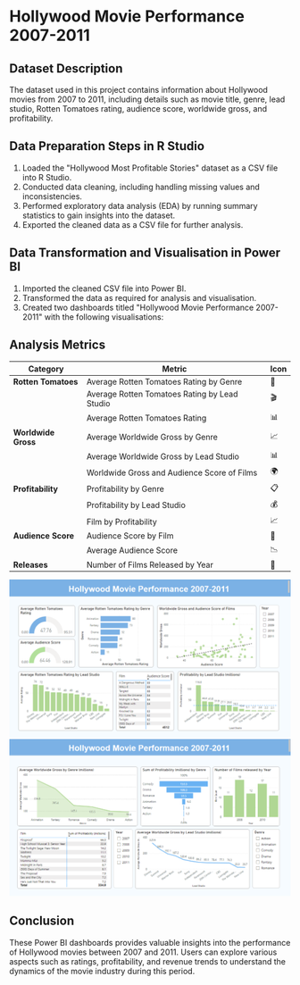 # Hollywood Movie Performance 2007-2011

## Dataset Description
The dataset used in this project contains information about Hollywood movies from 2007 to 2011, including details such as movie title, genre, lead studio, Rotten Tomatoes rating, audience score, worldwide gross, and profitability. 

## Data Preparation Steps in R Studio
1. Loaded the "Hollywood Most Profitable Stories" dataset as a CSV file into R Studio.
2. Conducted data cleaning, including handling missing values and inconsistencies.
3. Performed exploratory data analysis (EDA) by running summary statistics to gain insights into the dataset.
4. Exported the cleaned data as a CSV file for further analysis.

## Data Transformation and Visualisation in Power BI
1. Imported the cleaned CSV file into Power BI.
2. Transformed the data as required for analysis and visualisation.
3. Created two dashboards titled "Hollywood Movie Performance 2007-2011" with the following visualisations:

## Analysis Metrics

| Category              | Metric                                         | Icon   |
| --------------------- | ----------------------------------------------- | ------ |
| **Rotten Tomatoes**   | Average Rotten Tomatoes Rating by Genre        | 🍅     |
|                       | Average Rotten Tomatoes Rating by Lead Studio  | 🎬     |
|                       | Average Rotten Tomatoes Rating                 | 📊     |
| **Worldwide Gross**   | Average Worldwide Gross by Genre               | 📈     |
|                       | Average Worldwide Gross by Lead Studio         | 📊     |
|                       | Worldwide Gross and Audience Score of Films    | 🌍     |
| **Profitability**     | Profitability by Genre                         | 📋     |
|                       | Profitability by Lead Studio                   | 💰     |
|                       | Film by Profitability                          | 📈     |
| **Audience Score**    | Audience Score by Film                         | 👥     |
|                       | Average Audience Score                         | 📉     |
| **Releases**          | Number of Films Released by Year               | 📅     |


![Image Description](https://github.com/Lozarta-V/R-Studio-Power-Bi-Project/blob/main/Screenshot%202024-06-05%20182102.png?raw=true)
![Image Description](https://github.com/Lozarta-V/R-Studio-Power-Bi-Project/blob/main/Screenshot%202024-06-05%20213730.png?raw=true)


## Conclusion
These Power BI dashboards provides valuable insights into the performance of Hollywood movies between 2007 and 2011. Users can explore various aspects such as ratings, profitability, and revenue trends to understand the dynamics of the movie industry during this period. 
